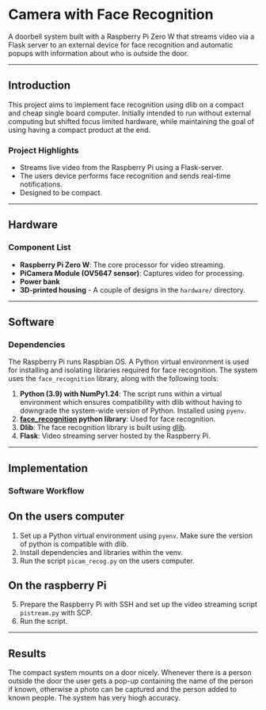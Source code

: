 # **Camera with Face Recognition**

A doorbell system built with a Raspberry Pi Zero W that streams video via a Flask server to an external device for face recognition and automatic popups with information about who is outside the door.

---

## **Introduction**
This project aims to implement face recognition using dlib on a compact and cheap single board computer. Initially intended to run without external computing but shifted focus limited hardware, while maintaining the goal of using having a compact product at the end.

### **Project Highlights**
- Streams live video from the Raspberry Pi using a Flask-server.
- The users device performs face recognition and sends real-time notifications.
- Designed to be compact.

---

## **Hardware**

### **Component List**
- **Raspberry Pi Zero W**: The core processor for video streaming.
- **PiCamera Module (OV5647 sensor)**: Captures video for processing.
- **Power bank**
- **3D-printed housing** - A couple of designs in the `hardware/` directory.

---

## **Software**

### **Dependencies**
The Raspberry Pi runs Raspbian OS. A Python virtual environment is used for installing and isolating libraries required for face recognition. The system uses the `face_recognition` library, along with the following tools:

1. **Python (3.9) with NumPy1.24**: The script runs within a virtual environment which ensures compatibility with dlib without having to downgrade the system-wide version of Python. Installed using `pyenv`.
2. **[face_recognition](https://github.com/ageitgey/face_recognition) python library**: Used for face recognition.
3. **Dlib**: The face recognition library is built using [dlib](https://github.com/davisking/dlib). 
4. **Flask**: Video streaming server hosted by the Raspberry Pi.
---

## **Implementation**

### **Software Workflow**
## **On the users computer**
1. Set up a Python virtual environment using `pyenv`. Make sure the version of python is compatible with dlib.
2. Install dependencies and libraries within the venv.
3. Run the script `picam_recog.py` on the users computer.
## **On the raspberry Pi**
5. Prepare the Raspberry Pi with SSH and set up the video streaming script `pistream.py` with SCP.
6. Run the script.

---

## **Results**
The compact system mounts on a door nicely. Whenever there is a person outside the door the user gets a pop-up containing the name of the person if known, otherwise a photo can be captured and the person added to known people. The system has very hiogh accuracy.


